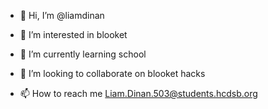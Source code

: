 - 👋 Hi, I’m @liamdinan
- 👀 I’m interested in blooket
- 🌱 I’m currently learning school
- 💞️ I’m looking to collaborate on blooket hacks

- 📫 How to reach me Liam.Dinan.503@students.hcdsb.org

<!---
liamdinan/liamdinan is a ✨ special ✨ repository because its `README.md` (this file) appears on your GitHub profile.
You can click the Preview link to take a look at your changes.
--->
